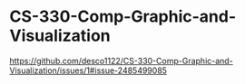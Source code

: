 # CS-330-Comp-Graphic-and-Visualization

https://github.com/desco1122/CS-330-Comp-Graphic-and-Visualization/issues/1#issue-2485499085
